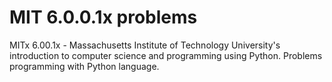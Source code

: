 # MIT 6.0.0.1x problems

MITx 6.00.1x - Massachusetts Institute of Technology University's introduction to computer science and programming using Python. 
Problems programming with Python language. 
